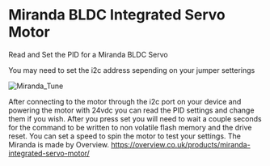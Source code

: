 # Miranda BLDC Integrated Servo Motor
Read and Set the PID for a Miranda BLDC Servo

You may need to set the i2c address sepending on your jumper setterings

![Miranda_Tune](https://github.com/Rotoslider/miranda_tune/assets/15005663/a6440edb-d271-46e4-b575-9c0c5aff0d81)


After connecting to the motor through the i2c port on your device and powering the motor with 24vdc you can read the PID settings and change them if you wish. After you press set you will need to wait a couple seconds for the command to be written to non volatile flash memory and the drive reset. 
You can set a speed to spin the motor to test your settings. 
The Miranda is made by Overview.
https://overview.co.uk/products/miranda-integrated-servo-motor/

